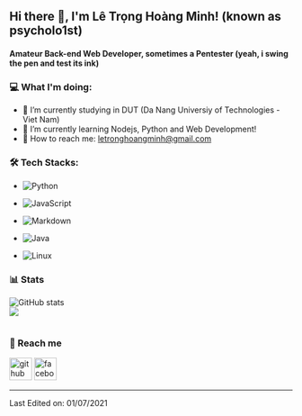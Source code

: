 ## Hi there 🐧, I'm Lê Trọng Hoàng Minh! (known as psycholo1st)
#### Amateur Back-end Web Developer, sometimes a Pentester (yeah, i swing the pen and test its ink)


 ### 💻 What I'm doing: 
 
- 🌁 I’m currently studying in DUT (Da Nang Universiy of Technologies - Viet Nam)
- 📝 I’m currently learning Nodejs, Python and Web Development! 
- 📨 How to reach me: letronghoangminh@gmail.com 



 ### 🛠 Tech Stacks:

- ![Python](https://img.shields.io/badge/Python-14354C?style=for-the-badge&logo=python&logoColor=white)

- ![JavaScript](https://img.shields.io/badge/JavaScript-323330?style=for-the-badge&logo=javascript&logoColor=F7DF1E)

- ![Markdown](https://img.shields.io/badge/Markdown-000000?style=for-the-badge&logo=markdown&logoColor=white)

- ![Java](https://img.shields.io/badge/Java-14354C?style=for-the-badge&logo=java&logoColor=white)

- ![Linux](https://img.shields.io/badge/Linux-0078D6?style=for-the-badge&logo=windows&linux=white)


### 📊 Stats

![GitHub stats](https://github-readme-stats.vercel.app/api?username=letronghoangminh&&show_icons=true&title_color=00ffff&icon_color=cc66ff&text_color=daf7dc&bg_color=1e2731)  
<img align="left" src="https://github-readme-stats-anuraghazra1.vercel.app/api/top-langs/?username=letronghoangminh&layout=compact&theme=material-palenight&langs_count=10" />  

<br>
 
### 📩 Reach me
[<img src='https://cdn.jsdelivr.net/npm/simple-icons@3.0.1/icons/github.svg' alt='github' height='40'>](https://github.com/letronghoangminh) [<img src='https://cdn.jsdelivr.net/npm/simple-icons@3.0.1/icons/facebook.svg' alt='facebook' height='40'>](https://www.facebook.com/psycholog1stzz/)

 
-----
  
Last Edited on: 01/07/2021
